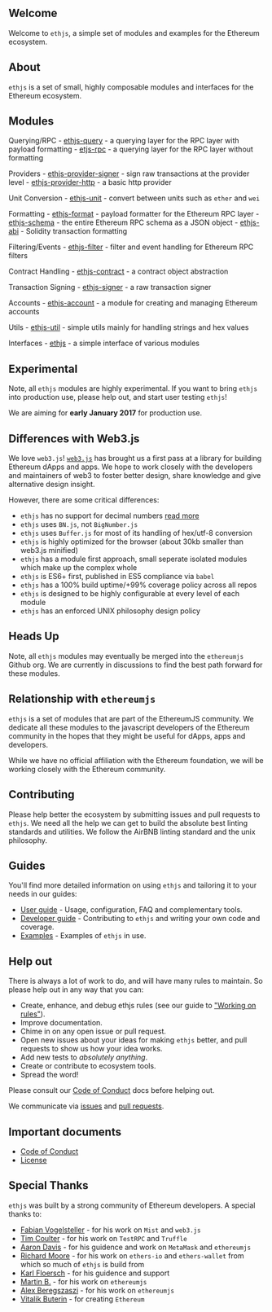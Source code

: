 ## Welcome

Welcome to `ethjs`, a simple set of modules and examples for the Ethereum ecosystem.

## About

`ethjs` is a set of small, highly composable modules and interfaces for the Ethereum ecosystem.

## Modules
    
  Querying/RPC
    - [ethjs-query](http://github.com/ethjs/ethjs-query) - a querying layer for the RPC layer with payload formatting
    - [etjs-rpc](http://github.com/ethjs/ethjs-rpc) - a querying layer for the RPC layer without formatting

  Providers
    - [ethjs-provider-signer](http://github.com/ethjs/ethjs-provider-signer) - sign raw transactions at the provider level
    - [ethjs-provider-http](http://github.com/ethjs/ethjs-provider-http) - a basic http provider

  Unit Conversion
    - [ethjs-unit](http://github.com/ethjs/ethjs-unit) - convert between units such as `ether` and `wei`
    
  Formatting
    - [ethjs-format](http://github.com/ethjs/ethjs-format) - payload formatter for the Ethereum RPC layer
    - [ethjs-schema](http://github.com/ethjs/ethjs-schema) - the entire Ethereum RPC schema as a JSON object
    - [ethjs-abi](http://github.com/ethjs/ethjs-abi) - Solidity transaction formatting
    
  Filtering/Events
    - [ethjs-filter](http://github.com/ethjs/ethjs-filter) - filter and event handling for Ethereum RPC filters

  Contract Handling
    - [ethjs-contract](http://github.com/ethjs/ethjs-contract) - a contract object abstraction

  Transaction Signing
    - [ethjs-signer](http://github.com/ethjs/ethjs-signer) - a raw transaction signer
  
  Accounts
    - [ethjs-account](http://github.com/ethjs/ethjs-account) - a module for creating and managing Ethereum accounts

  Utils
    - [ethjs-util](http://github.com/ethjs/ethjs-util) - simple utils mainly for handling strings and hex values
    
  Interfaces
    - [ethjs](http://github.com/ethjs/ethjs) - a simple interface of various modules

## Experimental

Note, all `ethjs` modules are highly experimental. If you want to bring `ethjs` into production use, please help out, and start user testing `ethjs`!

We are aiming for **early January 2017** for production use.

## Differences with Web3.js

We love `web3.js`! [`web3.js`](https://github.com/ethereum/web3.js) has brought us a first pass at a library for building Ethereum dApps and apps. We hope to work closely with the developers and maintainers of web3 to foster better design, share knowledge and give alternative design insight.

However, there are some critical differences:
  - `ethjs` has no support for decimal numbers [read more](https://github.com/ethjs/ethjs/blob/master/docs/user-guide.md#big-numbersnumber-handling)
  - `ethjs` uses `BN.js`, not `BigNumber.js`
  - `ethjs` uses `Buffer.js` for most of its handling of hex/utf-8 conversion
  - `ethjs` is highly optimized for the browser (about 30kb smaller than web3.js minified)
  - `ethjs` has a module first approach, small seperate isolated modules which make up the complex whole
  - `ethjs` is ES6+ first, published in ES5 compliance via `babel`
  - `ethjs` has a 100% build uptime/+99% coverage policy across all repos
  - `ethjs` is designed to be highly configurable at every level of each module
  - `ethjs` has an enforced UNIX philosophy design policy

## Heads Up

Note, all `ethjs` modules may eventually be merged into the `ethereumjs` Github org. We are currently in discussions to find the best path forward for these modules.

## Relationship with `ethereumjs`

`ethjs` is a set of modules that are part of the EthereumJS community. We dedicate all these modules to the javascript developers of the Ethereum community in the hopes that they might be useful for dApps, apps and developers.

While we have no official affiliation with the Ethereum foundation, we will be working closely with the Ethereum community.

## Contributing

Please help better the ecosystem by submitting issues and pull requests to `ethjs`. We need all the help we can get to build the absolute best linting standards and utilities. We follow the AirBNB linting standard and the unix philosophy.

## Guides

You'll find more detailed information on using `ethjs` and tailoring it to your needs in our guides:

- [User guide](https://github.com/ethjs/ethjs/blob/master/docs/user-guide.md) - Usage, configuration, FAQ and complementary tools.
- [Developer guide](https://github.com/ethjs/ethjs/blob/master/docs/developer-guide.md) - Contributing to `ethjs` and writing your own code and coverage.
- [Examples](http://github.com/ethjs/examples) - Examples of `ethjs` in use.

## Help out

There is always a lot of work to do, and will have many rules to maintain. So please help out in any way that you can:

- Create, enhance, and debug ethjs rules (see our guide to ["Working on rules"](./.github/CONTRIBUTING.md)).
- Improve documentation.
- Chime in on any open issue or pull request.
- Open new issues about your ideas for making `ethjs` better, and pull requests to show us how your idea works.
- Add new tests to *absolutely anything*.
- Create or contribute to ecosystem tools.
- Spread the word!

Please consult our [Code of Conduct](CODE_OF_CONDUCT.md) docs before helping out.

We communicate via [issues](https://github.com/ethjs/ethjs/issues) and [pull requests](https://github.com/ethjs/ethjs/pulls).

## Important documents

- [Code of Conduct](CODE_OF_CONDUCT.md)
- [License](https://raw.githubusercontent.com/ethjs/ethjs/master/LICENSE)

## Special Thanks

`ethjs` was built by a strong community of Ethereum developers. A special thanks to:

- [Fabian Vogelsteller](https://twitter.com/feindura?lang=en) - for his work on `Mist` and `web3.js`
- [Tim Coulter](https://github.com/tcoulter) - for his work on `TestRPC` and `Truffle`
- [Aaron Davis](https://github.com/kumavis) - for his guidence and work on `MetaMask` and `ethereumjs`
- [Richard Moore](https://github.com/ricmoo) - for his work on `ethers-io` and `ethers-wallet` from which so much of `ethjs` is build from
- [Karl Floersch](https://twitter.com/karl_dot_tech?lang=en) - for his guidence and support
- [Martin B.](https://github.com/wanderer) - for his work on `ethereumjs`
- [Alex Beregszaszi](https://github.com/axic) - for his work on `ethereumjs`
- [Vitalik Buterin](https://twitter.com/VitalikButerin) - for creating `Ethereum`
